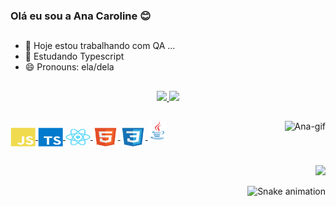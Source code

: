 ### Olá eu sou a Ana Caroline 😊
  ## 
  
- 🔭 Hoje estou trabalhando com QA ...
- 🌱 Estudando Typescript
- 😄 Pronouns: ela/dela
## 
 

<div>
  <div align="center" >
    <a href="https://github.com/aninhafsilva">
    <img height="180em" src="https://github-readme-stats.vercel.app/api?username=aninhafsilva&show_icons=true&theme=dracula&include_all_commits=true&count_private=true"/>
    <img height="180em" src="https://github-readme-stats.vercel.app/api/top-langs/?username=aninhafsilva&layout=compact&langs_count=7&theme=dracula"/>
  </div>
</div>
 
  ##

<div style="display: inline_block">
  <img align="center" alt="Ana-Js" height="30" width="40" src="https://raw.githubusercontent.com/devicons/devicon/master/icons/javascript/javascript-plain.svg">
  <img align="center" alt="Ana-Ts" height="30" width="40" src="https://raw.githubusercontent.com/devicons/devicon/master/icons/typescript/typescript-plain.svg">
  <img align="center" alt="Ana-React" height="30" width="40" src="https://raw.githubusercontent.com/devicons/devicon/master/icons/react/react-original.svg">
  <img align="center" alt="Ana-HTML" height="30" width="40" src="https://raw.githubusercontent.com/devicons/devicon/master/icons/html5/html5-original.svg">
  <img align="center" alt="Ana-CSS" height="30" width="40" src="https://raw.githubusercontent.com/devicons/devicon/master/icons/css3/css3-original.svg">
  <img alight="center" alt="Ana-Java" height="30" width="30" src="https://raw.githubusercontent.com/devicons/devicon/master/icons/java/java-original.svg">
  <img align="right" alt="Ana-gif" src="https://media.giphy.com/media/7DxEk8Nm2fOjy06jtP/giphy.gif">
</div>
  
  ##
 
<div align="right"> 
  
  <a href="https://www.linkedin.com/in/ana-caroline-f-da-silva/" target="_blank"><img src="https://img.shields.io/badge/-LinkedIn-%230077B5?style=for-the-badge&logo=linkedin&logoColor=white" target="_blank" >
  </a> 
  
 ![Snake animation](https://github.com/aninhafsilva/aninhafsilva/blob/main/github-user-contribution.svg)
  
</div>

